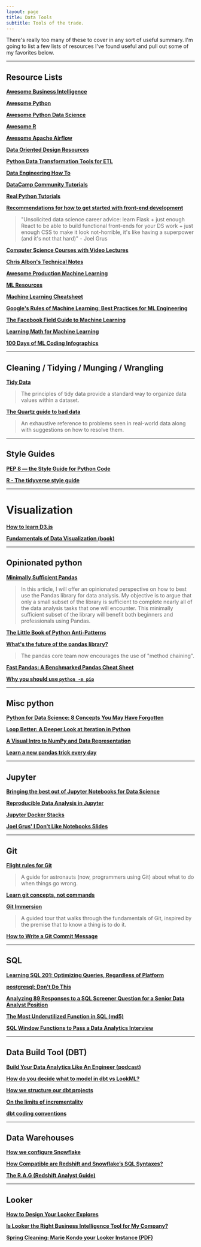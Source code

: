 ```yaml
---
layout: page
title: Data Tools
subtitle: Tools of the trade.
---
```


There's really too many of these to cover in any sort of useful summary. I'm going to list a few lists of resources I've found useful and pull out some of my favorites below.

---

## Resource Lists

[**Awesome Business Intelligence**](https://github.com/thenaturalist/awesome-business-intelligence)

[**Awesome Python**](https://awesome-python.com/)

[**Awesome Python Data Science**](https://github.com/krzjoa/awesome-python-data-science)

[**Awesome R**](https://github.com/qinwf/awesome-R)

[**Awesome Apache Airflow**](https://github.com/jghoman/awesome-apache-airflow)

[**Data Oriented Design Resources**](https://github.com/dbartolini/data-oriented-design)

[**Python Data Transformation Tools for ETL**](https://towardsdatascience.com/python-data-transformation-tools-for-etl-2cb20d76fcd0)

[**Data Engineering How To**](https://github.com/adilkhash/Data-Engineering-HowTo)

[**DataCamp Community Tutorials**](https://www.datacamp.com/community/tutorials)

[**Real Python Tutorials**](https://realpython.com/)

[**Recommendations for how to get started with front-end development**](https://threader.app/thread/1144173215293591555)

> "Unsolicited data science career advice: learn Flask + just enough React to be able to build functional front-ends for your DS work + just enough CSS to make it look not-horrible, it's like having a superpower (and it's not that hard)" - Joel Grus

[**Computer Science Courses with Video Lectures**](https://github.com/Developer-Y/cs-video-courses)

[**Chris Albon's Technical Notes**](https://chrisalbon.com/)

[**Awesome Production Machine Learning**](https://github.com/EthicalML/awesome-production-machine-learning)

[**ML Resources**](https://sgfin.github.io/learning-resources/)

[**Machine Learning Cheatsheet**](https://ml-cheatsheet.readthedocs.io/en/latest/index.html)

[**Google's Rules of Machine Learning: Best Practices for ML Engineering**](http://martin.zinkevich.org/rules_of_ml/rules_of_ml.pdf)

[**The Facebook Field Guide to Machine Learning**](https://research.fb.com/the-facebook-field-guide-to-machine-learning-video-series/)

[**Learning Math for Machine Learning**](https://blog.ycombinator.com/learning-math-for-machine-learning/)

[**100 Days of ML Coding Infographics**](https://github.com/Avik-Jain/100-Days-Of-ML-Code)

---

## Cleaning / Tidying / Munging / Wrangling

[**Tidy Data**](https://cran.r-project.org/web/packages/tidyr/vignettes/tidy-data.html)

> The principles of tidy data provide a standard way to organize data values within a dataset.

[**The Quartz guide to bad data**](https://github.com/Quartz/bad-data-guide)

> An exhaustive reference to problems seen in real-world data along with suggestions on how to resolve them.

---

## Style Guides

[**PEP 8 — the Style Guide for Python Code**](https://pep8.org/)

[**R - The tidyverse style guide**](https://style.tidyverse.org/)

---

# Visualization

[**How to learn D3.js**](https://wattenberger.com/blog/d3#intro)

[**Fundamentals of Data Visualization (book)**](https://serialmentor.com/dataviz/index.html)

---

## Opinionated python

[**Minimally Sufficient Pandas**](https://medium.com/dunder-data/minimally-sufficient-pandas-a8e67f2a2428)

> In this article, I will offer an opinionated perspective on how to best use the Pandas library for data analysis. My objective is to argue that only a small subset of the library is sufficient to complete nearly all of the data analysis tasks that one will encounter. This minimally sufficient subset of the library will benefit both beginners and professionals using Pandas.

[**The Little Book of Python Anti-Patterns**](https://docs.quantifiedcode.com/python-anti-patterns/index.html)

[**What's the future of the pandas library?**](https://www.dataschool.io/future-of-pandas/)

> The pandas core team now encourages the use of "method chaining".

[**Fast Pandas: A Benchmarked Pandas Cheat Sheet**](https://github.com/mm-mansour/Fast-Pandas)

[**Why you should use `python -m pip`**](https://snarky.ca/why-you-should-use-python-m-pip/)

---

## Misc python

[**Python for Data Science: 8 Concepts You May Have Forgotten**](https://towardsdatascience.com/python-for-data-science-8-concepts-you-may-have-forgotten-i-did-825966908393)

[**Loop Better: A Deeper Look at Iteration in Python**](https://treyhunner.com/2019/06/loop-better-a-deeper-look-at-iteration-in-python/)

[**A Visual Intro to NumPy and Data Representation**](https://jalammar.github.io/visual-numpy/)

[**Learn a new pandas trick every day**](https://www.dataschool.io/python-pandas-tips-and-tricks/)

---

## Jupyter

[**Bringing the best out of Jupyter Notebooks for Data Science**](https://towardsdatascience.com/bringing-the-best-out-of-jupyter-notebooks-for-data-science-f0871519ca29)

[**Reproducible Data Analysis in Jupyter**](https://jakevdp.github.io/blog/2017/03/03/reproducible-data-analysis-in-jupyter/)

[**Jupyter Docker Stacks**](https://jupyter-docker-stacks.readthedocs.io/en/latest/using/selecting.html)

[**Joel Grus' I Don't Like Notebooks Slides**](https://docs.google.com/presentation/d/1n2RlMdmv1p25Xy5thJUhkKGvjtV-dkAIsUXP-AL4ffI/edit#slide=id.g362da58057_0_1)

---

## Git

[**Flight rules for Git**](https://github.com/k88hudson/git-flight-rules)

> A guide for astronauts (now, programmers using Git) about what to do when things go wrong.

[**Learn git concepts, not commands**](https://dev.to/unseenwizzard/learn-git-concepts-not-commands-4gjc)

[**Git Immersion**](http://gitimmersion.com/index.html)

> A guided tour that walks through the fundamentals of Git, inspired by the premise that to know a thing is to do it.

[**How to Write a Git Commit Message**](https://chris.beams.io/posts/git-commit/)

---

## SQL

[**Learning SQL 201: Optimizing Queries, Regardless of Platform**](https://towardsdatascience.com/learning-sql-201-optimizing-queries-regardless-of-platform-918a3af9c8b1)

[**postgresql: Don't Do This**](https://wiki.postgresql.org/wiki/Don%27t_Do_This)

[**Analyzing 89 Responses to a SQL Screener Question for a Senior Data Analyst Position**](https://mattmazur.com/2018/11/12/analyzing-89-responses-to-a-sql-screener-question-for-a-senior-data-analyst-position/)

[**The Most Underutilized Function in SQL (md5)**](https://blog.fishtownanalytics.com/the-most-underutilized-function-in-sql-9279b536ed1a)

[**SQL Window Functions to Pass a Data Analytics Interview**](https://calogica.com/sql/2018/07/01/sql-functions-for-data-analyst-interviews.html)

---

## Data Build Tool (DBT)

[**Build Your Data Analytics Like An Engineer (podcast)**](https://www.dataengineeringpodcast.com/dbt-data-analytics-episode-81/)

[**How do you decide what to model in dbt vs LookML?**](https://blog.fishtownanalytics.com/how-do-you-decide-what-to-model-in-dbt-vs-lookml-dca4c79e2304)

[**How we structure our dbt projects**](https://discourse.getdbt.com/t/how-we-structure-our-dbt-projects/355)

[**On the limits of incrementality**](https://discourse.getdbt.com/t/on-the-limits-of-incrementality/303)

[**dbt coding conventions**](https://github.com/fishtown-analytics/corp/blob/master/dbt_coding_conventions.md)

---

## Data Warehouses

[**How we configure Snowflake**](https://blog.fishtownanalytics.com/how-we-configure-snowflake-fc13f1eb36c4)

[**How Compatible are Redshift and Snowflake’s SQL Syntaxes?**](https://medium.com/@jthandy/how-compatible-are-redshift-and-snowflakes-sql-syntaxes-c2103a43ae84)

[**The R.A.G (Redshift Analyst Guide)**](https://dev.to/ronsoak/the-r-a-g-redshift-analyst-guide-what-is-redshift-fc1)

---

## Looker

[**How to Design Your Looker Explores**](https://blog.fishtownanalytics.com/how-to-design-your-looker-explores-171e28465add)

[**Is Looker the Right Business Intelligence Tool for My Company?**](https://blog.fishtownanalytics.com/is-looker-the-right-business-intelligence-tool-for-my-company-afc1f750a0f9)

[**Spring Cleaning: Marie Kondo your Looker Instance (PDF)**](https://discourse.looker.com/uploads/default/original/2X/9/939cf95a473cada62cdde694ccbfa4c9a996a2fd.pdf)
